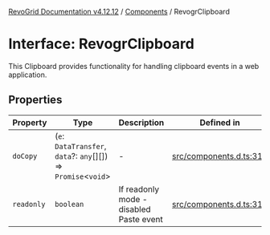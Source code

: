 [RevoGrid Documentation v4.12.12](README.md) / [Components](Namespace.Components.md) / RevogrClipboard

# Interface: RevogrClipboard

This Clipboard provides functionality for handling clipboard events in a web application.

## Properties

| Property | Type | Description | Defined in |
| ------ | ------ | ------ | ------ |
| `doCopy` | (`e`: `DataTransfer`, `data`?: `any`[][]) => `Promise`\<`void`\> | - | [src/components.d.ts:311](https://github.com/revolist/revogrid/blob/ecd92bead8bd3117a71a9fcab227f9b0f91c2edf/src/components.d.ts#L311) |
| `readonly` | `boolean` | If readonly mode - disabled Paste event | [src/components.d.ts:315](https://github.com/revolist/revogrid/blob/ecd92bead8bd3117a71a9fcab227f9b0f91c2edf/src/components.d.ts#L315) |
